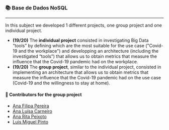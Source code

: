### :books: Base de Dados NoSQL
***
In this subject we developed 1 different projects, one group project and one individual project.

- **(19/20)** The **individual project** consisted in investigating Big Data “tools” by defining which are the most suitable for the use case ("Covid-19 and the workplace") and developping an architecture (including the investigated “tools”) that allows us to obtain metrics that measure the influence that the Covid-19 pandemic had on the workplace.
- **(19/20)** The **group project**, similar to the individual project, consisted in implementing an architecture that allows us to obtain metrics that measure the influence that the Covid-19 pandemic had on the use case (Covid-19 and the willingness to stay at home). 

#### :handshake: Contributors for the group project 
- [Ana Filipa Pereira](https://github.com/FilipaPereira00)
- [Ana Luísa Carneiro](https://github.com/Analucar)
- [Ana Rita Peixoto](https://github.com/rita-peixoto)
- [Luis Miguel Pinto](https://github.com/L-Pinto)
